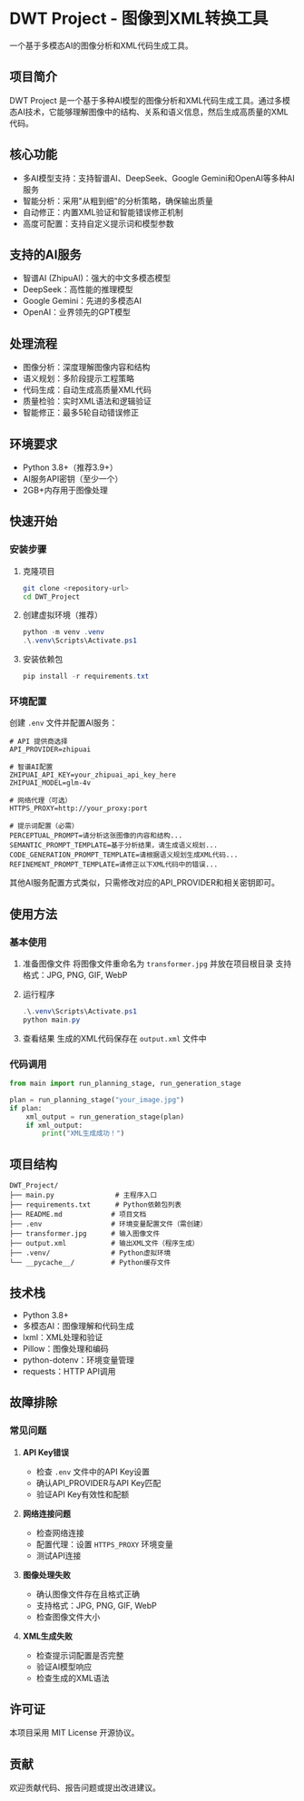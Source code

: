 # DWT Project - 图像到XML转换工具

一个基于多模态AI的图像分析和XML代码生成工具。

## 项目简介

DWT Project 是一个基于多种AI模型的图像分析和XML代码生成工具。通过多模态AI技术，它能够理解图像中的结构、关系和语义信息，然后生成高质量的XML代码。

## 核心功能

- 多AI模型支持：支持智谱AI、DeepSeek、Google Gemini和OpenAI等多种AI服务
- 智能分析：采用"从粗到细"的分析策略，确保输出质量
- 自动修正：内置XML验证和智能错误修正机制
- 高度可配置：支持自定义提示词和模型参数

## 支持的AI服务

- 智谱AI (ZhipuAI)：强大的中文多模态模型
- DeepSeek：高性能的推理模型
- Google Gemini：先进的多模态AI
- OpenAI：业界领先的GPT模型

## 处理流程

- 图像分析：深度理解图像内容和结构
- 语义规划：多阶段提示工程策略
- 代码生成：自动生成高质量XML代码
- 质量检验：实时XML语法和逻辑验证
- 智能修正：最多5轮自动错误修正

## 环境要求

- Python 3.8+（推荐3.9+）
- AI服务API密钥（至少一个）
- 2GB+内存用于图像处理

## 快速开始

### 安装步骤

1. 克隆项目
   ```bash
   git clone <repository-url>
   cd DWT_Project
   ```

2. 创建虚拟环境（推荐）
   ```powershell
   python -m venv .venv
   .\.venv\Scripts\Activate.ps1
   ```

3. 安装依赖包
   ```powershell
   pip install -r requirements.txt
   ```

### 环境配置

创建 `.env` 文件并配置AI服务：

```env
# API 提供商选择
API_PROVIDER=zhipuai

# 智谱AI配置
ZHIPUAI_API_KEY=your_zhipuai_api_key_here
ZHIPUAI_MODEL=glm-4v

# 网络代理（可选）
HTTPS_PROXY=http://your_proxy:port

# 提示词配置（必需）
PERCEPTUAL_PROMPT=请分析这张图像的内容和结构...
SEMANTIC_PROMPT_TEMPLATE=基于分析结果，请生成语义规划...
CODE_GENERATION_PROMPT_TEMPLATE=请根据语义规划生成XML代码...
REFINEMENT_PROMPT_TEMPLATE=请修正以下XML代码中的错误...
```

其他AI服务配置方式类似，只需修改对应的API_PROVIDER和相关密钥即可。

## 使用方法

### 基本使用

1. 准备图像文件
   将图像文件重命名为 `transformer.jpg` 并放在项目根目录
   支持格式：JPG, PNG, GIF, WebP

2. 运行程序
   ```powershell
   .\.venv\Scripts\Activate.ps1
   python main.py
   ```

3. 查看结果
   生成的XML代码保存在 `output.xml` 文件中

### 代码调用

```python
from main import run_planning_stage, run_generation_stage

plan = run_planning_stage("your_image.jpg")
if plan:
    xml_output = run_generation_stage(plan)
    if xml_output:
        print("XML生成成功！")
```

## 项目结构

```text
DWT_Project/
├── main.py               # 主程序入口
├── requirements.txt      # Python依赖包列表
├── README.md            # 项目文档
├── .env                 # 环境变量配置文件（需创建）
├── transformer.jpg      # 输入图像文件
├── output.xml           # 输出XML文件（程序生成）
├── .venv/               # Python虚拟环境
└── __pycache__/         # Python缓存文件
```

## 技术栈

- Python 3.8+
- 多模态AI：图像理解和代码生成
- lxml：XML处理和验证
- Pillow：图像处理和编码
- python-dotenv：环境变量管理
- requests：HTTP API调用

## 故障排除

### 常见问题

1. **API Key错误**
   - 检查 `.env` 文件中的API Key设置
   - 确认API_PROVIDER与API Key匹配
   - 验证API Key有效性和配额

2. **网络连接问题**
   - 检查网络连接
   - 配置代理：设置 `HTTPS_PROXY` 环境变量
   - 测试API连接

3. **图像处理失败**
   - 确认图像文件存在且格式正确
   - 支持格式：JPG, PNG, GIF, WebP
   - 检查图像文件大小

4. **XML生成失败**
   - 检查提示词配置是否完整
   - 验证AI模型响应
   - 检查生成的XML语法



## 许可证

本项目采用 MIT License 开源协议。

## 贡献

欢迎贡献代码、报告问题或提出改进建议。
